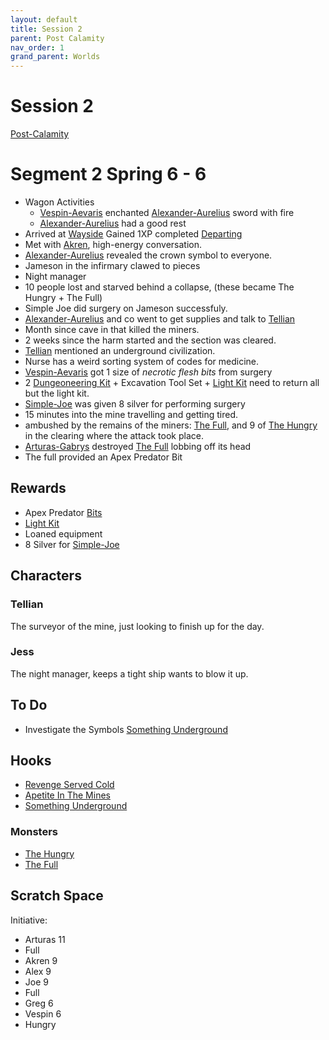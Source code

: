 ```yaml
---
layout: default
title: Session 2
parent: Post Calamity
nav_order: 1
grand_parent: Worlds
---
```

# Session 2
[Post-Calamity](Post-Calamity)

# Segment 2 Spring 6 - 6
* Wagon Activities
	* [Vespin-Aevaris](Vespin-Aevaris) enchanted [Alexander-Aurelius](Alexander-Aurelius) sword with fire
	* [Alexander-Aurelius](Alexander-Aurelius) had a good rest
* Arrived at [Wayside](Wayside) Gained 1XP completed [Departing](Hooks#Departing)
* Met with [Akren](Akren), high-energy conversation.
* [Alexander-Aurelius](Alexander-Aurelius) revealed the crown symbol to everyone.
* Jameson in the infirmary clawed to pieces
* Night manager 
* 10 people lost and starved behind a collapse, (these became The Hungry + The Full)
* Simple Joe did surgery on Jameson successfuly.
* [Alexander-Aurelius](Alexander-Aurelius) and co went to get supplies and talk to [Tellian](#Tellian)
* Month since cave in that killed the miners.
* 2 weeks since the harm started and the section was cleared.
* [Tellian](#Tellian) mentioned an underground civilization.
* Nurse has a weird sorting system of codes for medicine.
* [Vespin-Aevaris](Vespin-Aevaris) got 1 size of *necrotic flesh bits* from surgery
* 2 [Dungeoneering Kit](Game/Example-Gear.md#Dungeoneering%20Kit) + Excavation Tool Set + [Light Kit](Game/Example-Gear.md#Light%20Kit) need to return all but the light kit.
* [Simple-Joe](Simple-Joe) was given 8 silver for performing surgery
* 15 minutes into the mine travelling and getting tired. 
* ambushed by the remains of the miners: [The Full](../../Monsters#The%20Full), and 9 of [The Hungry](../../Monsters#The%20Hungry) in the clearing where the attack took place.
* [Arturas-Gabrys](Arturas-Gabrys) destroyed [The Full](../../Monsters#The%20Full) lobbing off its head
* The full provided an Apex Predator Bit

## Rewards
* Apex Predator [Bits](../../Bits)
* [Light Kit](Game/Example-Gear.md#Light%20Kit)
* Loaned equipment
* 8 Silver for [Simple-Joe](Simple-Joe)

## Characters
### Tellian
The surveyor of the mine, just looking to finish up for the day.

### Jess
The night manager, keeps a tight ship wants to blow it up.

## To Do
* Investigate the Symbols [Something Underground](Hooks#Something%20Underground)

## Hooks
* [Revenge Served Cold](Hooks#Revenge%20Served%20Cold)
* [Apetite In The Mines](Hooks#Apetite%20In%20The%20Mines)
* [Something Underground](Hooks#Something%20Underground)

### Monsters
* [The Hungry](../../Monsters#The%20Hungry)
* [The Full](../../Monsters#The%20Full)

## Scratch Space
Initiative:
* Arturas 11
* Full
* Akren 9
* Alex 9
* Joe 9
* Full
* Greg 6
* Vespin 6
* Hungry
